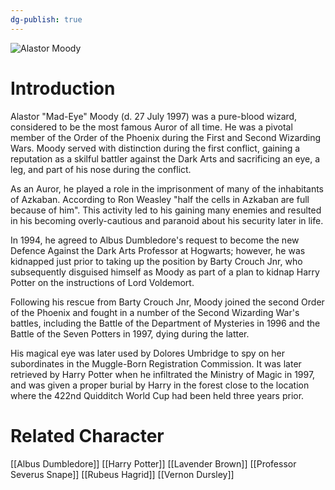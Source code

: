 ```yaml
---
dg-publish: true
---
```

![Alastor Moody](http://rxbg5ysja.bkt.gdipper.com/Alastor_Moody.png)
# Introduction
Alastor "Mad-Eye" Moody (d. 27 July 1997) was a pure-blood wizard, considered to be the most famous Auror of all time. He was a pivotal member of the Order of the Phoenix during the First and Second Wizarding Wars. Moody served with distinction during the first conflict, gaining a reputation as a skilful battler against the Dark Arts and sacrificing an eye, a leg, and part of his nose during the conflict.

As an Auror, he played a role in the imprisonment of many of the inhabitants of Azkaban. According to Ron Weasley "half the cells in Azkaban are full because of him". This activity led to his gaining many enemies and resulted in his becoming overly-cautious and paranoid about his security later in life.

In 1994, he agreed to Albus Dumbledore's request to become the new Defence Against the Dark Arts Professor at Hogwarts; however, he was kidnapped just prior to taking up the position by Barty Crouch Jnr, who subsequently disguised himself as Moody as part of a plan to kidnap Harry Potter on the instructions of Lord Voldemort.

Following his rescue from Barty Crouch Jnr, Moody joined the second Order of the Phoenix and fought in a number of the Second Wizarding War's battles, including the Battle of the Department of Mysteries in 1996 and the Battle of the Seven Potters in 1997, dying during the latter.

His magical eye was later used by Dolores Umbridge to spy on her subordinates in the Muggle-Born Registration Commission. It was later retrieved by Harry Potter when he infiltrated the Ministry of Magic in 1997, and was given a proper burial by Harry in the forest close to the location where the 422nd Quidditch World Cup had been held three years prior.

# Related Character
[[Albus Dumbledore]]
[[Harry Potter]]
[[Lavender Brown]]
[[Professor Severus Snape]]
[[Rubeus Hagrid]]
[[Vernon Dursley]]
